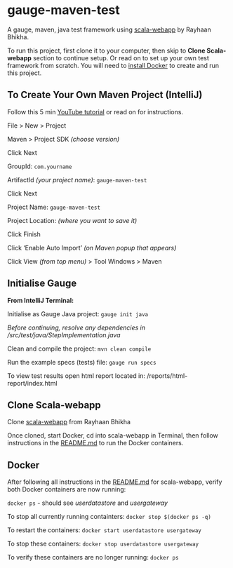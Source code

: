 # gauge-maven-test
A gauge, maven, java test framework using [scala-webapp](https://github.com/rayhaanbhikha/scala-webapp) by Rayhaan Bhikha. 

To run this project, first clone it to your computer, then skip to **Clone Scala-webapp** section to continue setup. Or read on to set up your own test framework from scratch. You will need to [install Docker](https://www.docker.com/products/docker-desktop) to create and run this project.


## To Create Your Own Maven Project (IntelliJ)
Follow this 5 min [YouTube tutorial](https://www.youtube.com/watch?v=fi7ZbL23I2E) or read on for instructions.


File > New > Project

Maven > Project SDK *(choose version)* 

Click Next

GroupId: `com.yourname`

ArtifactId *(your project name)*: `gauge-maven-test`

Click Next 

Project Name: `gauge-maven-test`

Project Location: *(where you want to save it)*

Click Finish

Click ‘Enable Auto Import’ *(on Maven popup that appears)*

Click View *(from top menu)* > Tool Windows > Maven


## Initialise Gauge

**From IntelliJ Terminal:**

Initialise as Gauge Java project: `gauge init java`

*Before continuing, resolve any dependencies in /src/test/java/StepImplementation.java*

Clean and compile the project: `mvn clean compile`

Run the example specs (tests) file: `gauge run specs`

To view test results open html report located in: /reports/html-report/index.html


## Clone Scala-webapp
Clone [scala-webapp](https://github.com/rayhaanbhikha/scala-webapp) from Rayhaan Bhikha

Once cloned, start Docker, cd into scala-webapp in Terminal, then follow instructions in the [README.md](https://github.com/rayhaanbhikha/scala-webapp) to run the Docker containers.


## Docker
After following all instructions in the [README.md](https://github.com/rayhaanbhikha/scala-webapp) for scala-webapp, verify both Docker containers are now running: 

`docker ps` - should see *userdatastore* and *usergateway*

To stop all currently running containters: `docker stop $(docker ps -q)`

To restart the containers: `docker start userdatastore usergateway`

To stop these containers: `docker stop userdatastore usergateway`

To verify these containers are no longer running: `docker ps`


